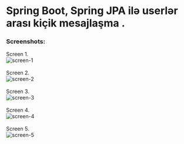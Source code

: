 # Spring Boot, Spring JPA ilə userlər arası kiçik mesajlaşma .

### Screenshots:
Screen 1.<br/>
![screen-1](https://i.imgur.com/sw1TWxh.jpg)
<br/>
<br/>
Screen 2.<br/>
![screen-2](https://i.imgur.com/2oF4itt.jpg)
<br/>
<br/>
Screen 3.<br/>
![screen-3](https://i.imgur.com/J98sghF.jpg)
<br/>
<br/>
Screen 4.<br/>
![screen-4](https://i.imgur.com/Vp38E5A.jpg)
<br/>
<br/>
Screen 5.<br/>
![screen-5](https://i.imgur.com/hlnsK8o.jpg)
<br/>
<br/>


